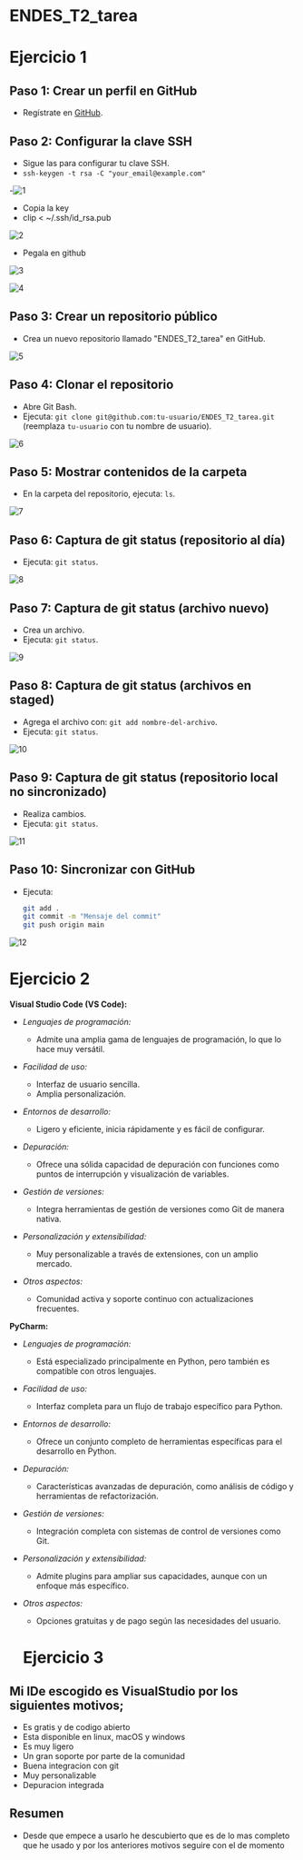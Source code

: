 # ENDES_T2_tarea

# Ejercicio 1

## Paso 1: Crear un perfil en GitHub
- Regístrate en [GitHub](https://github.com/).

## Paso 2: Configurar la clave SSH
- Sigue las para configurar tu clave SSH.
- `ssh-keygen -t rsa -C "your_email@example.com"`

-![1](https://github.com/rubojkl/ENDES_T2_tarea/assets/125838940/9d958a58-16d6-463c-b34f-e752c93dfc9a)

- Copia la key
- clip < ~/.ssh/id_rsa.pub
  
![2](https://github.com/rubojkl/ENDES_T2_tarea/assets/125838940/627b87e4-5c5f-466c-a71b-d38cca27d06c)

- Pegala en github

![3](https://github.com/rubojkl/ENDES_T2_tarea/assets/125838940/d0b81529-00b8-4451-989e-a34854f3813a)

![4](https://github.com/rubojkl/ENDES_T2_tarea/assets/125838940/96d7464b-4e77-4f3c-a425-6f1b91d64114)


## Paso 3: Crear un repositorio público
- Crea un nuevo repositorio llamado "ENDES_T2_tarea" en GitHub.

![5](https://github.com/rubojkl/ENDES_T2_tarea/assets/125838940/404d2290-46e4-4d83-b793-2a9fc4fc9adc)


## Paso 4: Clonar el repositorio
- Abre Git Bash.
- Ejecuta: `git clone git@github.com:tu-usuario/ENDES_T2_tarea.git` (reemplaza `tu-usuario` con tu nombre de usuario).

![6](https://github.com/rubojkl/ENDES_T2_tarea/assets/125838940/6cfea821-9485-44c5-973c-0545f9cc79fc)

## Paso 5: Mostrar contenidos de la carpeta
- En la carpeta del repositorio, ejecuta: `ls`.
  
![7](https://github.com/rubojkl/ENDES_T2_tarea/assets/125838940/241bca73-9011-4c7f-84da-c6e0743c66c5)


## Paso 6: Captura de git status (repositorio al día)
- Ejecuta: `git status`.
  
![8](https://github.com/rubojkl/ENDES_T2_tarea/assets/125838940/09d820f7-8fec-4001-bdde-adcf109313f9)


## Paso 7: Captura de git status (archivo nuevo)
- Crea un archivo.
- Ejecuta: `git status`.

![9](https://github.com/rubojkl/ENDES_T2_tarea/assets/125838940/da9f3985-360b-4436-807e-56ea4fda23cc)


## Paso 8: Captura de git status (archivos en staged)
- Agrega el archivo con: `git add nombre-del-archivo`.
- Ejecuta: `git status`.
  
![10](https://github.com/rubojkl/ENDES_T2_tarea/assets/125838940/142cc0cb-411e-45ee-8674-27e298a9965d)


## Paso 9: Captura de git status (repositorio local no sincronizado)
- Realiza cambios.
- Ejecuta: `git status`.

![11](https://github.com/rubojkl/ENDES_T2_tarea/assets/125838940/f412fb8f-b44e-46e9-9d16-fc404f578ca0)


## Paso 10: Sincronizar con GitHub
- Ejecuta:
  ```bash
  git add .
  git commit -m "Mensaje del commit"
  git push origin main

![12](https://github.com/rubojkl/ENDES_T2_tarea/assets/125838940/3e27cf06-84a6-4035-8177-bd2c8f989179)

# Ejercicio 2

**Visual Studio Code (VS Code):**
- *Lenguajes de programación:*
  - Admite una amplia gama de lenguajes de programación, lo que lo hace muy versátil.

- *Facilidad de uso:*
  - Interfaz de usuario sencilla.
  - Amplia personalización.

- *Entornos de desarrollo:*
  - Ligero y eficiente, inicia rápidamente y es fácil de configurar.

- *Depuración:*
  - Ofrece una sólida capacidad de depuración con funciones como puntos de interrupción y visualización de variables.

- *Gestión de versiones:*
  - Integra herramientas de gestión de versiones como Git de manera nativa.

- *Personalización y extensibilidad:*
  - Muy personalizable a través de extensiones, con un amplio mercado.

- *Otros aspectos:*
  - Comunidad activa y soporte continuo con actualizaciones frecuentes.

**PyCharm:**
- *Lenguajes de programación:*
  - Está especializado principalmente en Python, pero también es compatible con otros lenguajes.

- *Facilidad de uso:*
  - Interfaz completa para un flujo de trabajo específico para Python.

- *Entornos de desarrollo:*
  - Ofrece un conjunto completo de herramientas específicas para el desarrollo en Python.

- *Depuración:*
  - Características avanzadas de depuración, como análisis de código y herramientas de refactorización.

- *Gestión de versiones:*
  - Integración completa con sistemas de control de versiones como Git.

- *Personalización y extensibilidad:*
  - Admite plugins para ampliar sus capacidades, aunque con un enfoque más específico.

- *Otros aspectos:*
  - Opciones gratuitas y de pago según las necesidades del usuario.

  # Ejercicio 3

## Mi IDe escogido es VisualStudio por los siguientes motivos;
  - Es gratis y de codigo abierto
  - Esta disponible en linux, macOS y windows
  - Es muy ligero
  - Un gran soporte por parte de la comunidad
  - Buena integracion con git
  - Muy personalizable
  - Depuracion integrada
## Resumen
  - Desde que empece a usarlo he descubierto que es de lo mas completo que he usado y por los anteriores motivos seguire con el de momento



